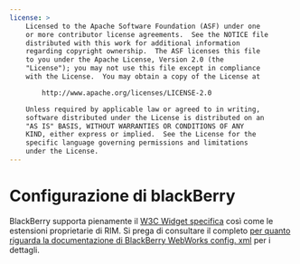 ```yaml
---
license: >
    Licensed to the Apache Software Foundation (ASF) under one
    or more contributor license agreements.  See the NOTICE file
    distributed with this work for additional information
    regarding copyright ownership.  The ASF licenses this file
    to you under the Apache License, Version 2.0 (the
    "License"); you may not use this file except in compliance
    with the License.  You may obtain a copy of the License at

        http://www.apache.org/licenses/LICENSE-2.0

    Unless required by applicable law or agreed to in writing,
    software distributed under the License is distributed on an
    "AS IS" BASIS, WITHOUT WARRANTIES OR CONDITIONS OF ANY
    KIND, either express or implied.  See the License for the
    specific language governing permissions and limitations
    under the License.
---
```


# Configurazione di blackBerry

BlackBerry supporta pienamente il [W3C Widget specifica][1] così come le estensioni proprietarie di RIM. Si prega di consultare il completo [per quanto riguarda la documentazione di BlackBerry WebWorks config. xml][2] per i dettagli.

 [1]: http://www.w3.org/TR/widgets/
 [2]: https://developer.blackberry.com/html5/documentation/working_with_config_xml_file_1866970_11.html